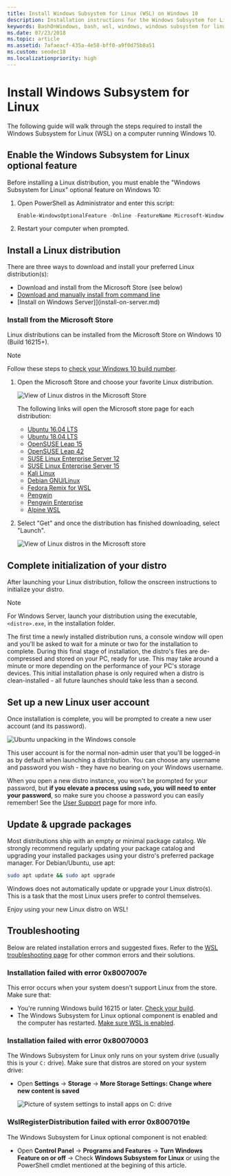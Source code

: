 ```yaml
---
title: Install Windows Subsystem for Linux (WSL) on Windows 10
description: Installation instructions for the Windows Subsystem for Linux on Windows 10.
keywords: BashOnWindows, bash, wsl, windows, windows subsystem for linux, windowssubsystem, ubuntu, debian, suse, windows 10, install
ms.date: 07/23/2018
ms.topic: article
ms.assetid: 7afaeacf-435a-4e58-bff0-a9f0d75b8a51
ms.custom: seodec18
ms.localizationpriority: high
---
```


# Install Windows Subsystem for Linux

The following guide will walk through the steps required to install the Windows Subsystem for Linux (WSL) on a computer running Windows 10. 

## Enable the Windows Subsystem for Linux optional feature

Before installing a Linux distribution, you must enable the "Windows Subsystem for Linux" optional feature on Windows 10:

1. Open PowerShell as Administrator and enter this script:
    ```powershell
    Enable-WindowsOptionalFeature -Online -FeatureName Microsoft-Windows-Subsystem-Linux
    ```

2. Restart your computer when prompted.


## Install a Linux distribution

There are three ways to download and install your preferred Linux distribution(s):

- Download and install from the Microsoft Store (see below)
- [Download and manually install from command line](install-manual.md)
- [Install on Windows Server]](install-on-server.md)

### Install from the Microsoft Store

Linux distributions can be installed from the Microsoft Store on Windows 10 (Build 16215+). 

> [!NOTE]
> Follow these steps to [check your Windows 10 build number](troubleshooting.md#check-your-build-number). 

1. Open the Microsoft Store and choose your favorite Linux distribution.

    ![View of Linux distros in the Microsoft Store](media/store.png)

    The following links will open the Microsoft store page for each distribution:

    * [Ubuntu 16.04 LTS](https://www.microsoft.com/store/apps/9pjn388hp8c9)
    * [Ubuntu 18.04 LTS](https://www.microsoft.com/store/apps/9N9TNGVNDL3Q)
    * [OpenSUSE Leap 15](https://www.microsoft.com/store/apps/9n1tb6fpvj8c)
    * [OpenSUSE Leap 42](https://www.microsoft.com/store/apps/9njvjts82tjx)
    * [SUSE Linux Enterprise Server 12](https://www.microsoft.com/store/apps/9p32mwbh6cns)
    * [SUSE Linux Enterprise Server 15](https://www.microsoft.com/store/apps/9pmw35d7fnlx)
    * [Kali Linux](https://www.microsoft.com/store/apps/9PKR34TNCV07)
    * [Debian GNU/Linux](https://www.microsoft.com/store/apps/9MSVKQC78PK6)
    * [Fedora Remix for WSL](https://www.microsoft.com/store/apps/9n6gdm4k2hnc)
    * [Pengwin](https://www.microsoft.com/store/apps/9NV1GV1PXZ6P)
    * [Pengwin Enterprise](https://www.microsoft.com/store/apps/9N8LP0X93VCP)
    * [Alpine WSL](https://www.microsoft.com/store/apps/9p804crf0395)

1. Select "Get" and once the distribution has finished downloading, select "Launch". 

    ![View of Linux distros in the Microsoft store](media/UbuntuStore.png)

## Complete initialization of your distro

After launching your Linux distribution, follow the onscreen instructions to initialize your distro.

> [!NOTE]
> For Windows Server, launch your distribution using the executable, `<distro>.exe`, in the installation folder.

The first time a newly installed distribution runs, a console window will open and you'll be asked to wait for a minute or two for the installation to complete. During this final stage of installation, the distro's files are de-compressed and stored on your PC, ready for use. This may take around a minute or more depending on the performance of your PC's storage devices. This initial installation phase is only required when a distro is clean-installed - all future launches should take less than a second.

## Set up a new Linux user account

Once installation is complete, you will be prompted to create a new user account (and its password). 

![Ubuntu unpacking in the Windows console](media/UbuntuInstall.png)

This user account is for the normal non-admin user that you'll be logged-in as by default when launching a distribution. You can choose any username and password you wish - they have no bearing on your Windows username. 

When you open a new distro instance, you won't be prompted for your password, but **if you elevate a process using `sudo`, you will need to enter your password**, so make sure you choose a password you can easily remember! See the [User Support](user-support.md) page for more info.

## Update & upgrade packages

Most distributions ship with an empty or minimal package catalog. We strongly recommend regularly updating your package catalog and upgrading your installed packages using your distro's preferred package manager. For Debian/Ubuntu, use apt:

```bash
sudo apt update && sudo apt upgrade
```

Windows does not automatically update or upgrade your Linux distro(s). This is a task that the most Linux users prefer to control themselves.

Enjoy using your new Linux distro on WSL! 

## Troubleshooting

Below are related installation errors and suggested fixes. Refer to the [WSL troubleshooting page](troubleshooting.md) for other common errors and their solutions.

### Installation failed with error 0x8007007e

This error occurs when your system doesn't support Linux from the store.  Make sure that:
- You're running Windows build 16215 or later. [Check your build](troubleshooting.md#check-your-build-number).
- The Windows Subsystem for Linux optional component is enabled and the computer has restarted.  [Make sure WSL is enabled](troubleshooting.md#confirm-wsl-is-enabled).

### Installation failed with error 0x80070003

The Windows Subsystem for Linux only runs on your system drive (usually this is your `C:` drive). Make sure that distros are stored on your system drive: 

- Open **Settings** -> **Storage** -> **More Storage Settings: Change where new content is saved**
    
    ![Picture of system settings to install apps on C: drive](media/AppStorage.png)

### WslRegisterDistribution failed with error 0x8007019e

The Windows Subsystem for Linux optional component is not enabled: 

- Open **Control Panel** -> **Programs and Features** -> **Turn Windows Feature on or off** -> Check **Windows Subsystem for Linux** or using the PowerShell cmdlet mentioned at the begining of this article.
